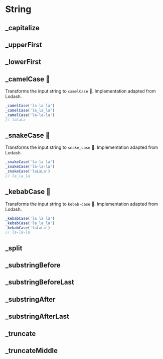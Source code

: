 # String

## \_capitalize

## \_upperFirst

## \_lowerFirst

## \_camelCase 🐪

Transforms the input string to `camelCase` 🐪. Implementation adapted from Lodash.

```ts
_camelCase('la la la')
_camelCase('la_la_la')
_camelCase('la-la-la')
// laLaLa
```

## \_snakeCase 🐍

Transforms the input string to `snake_case` 🐍. Implementation adapted from Lodash.

```ts
_snakeCase('la la la')
_snakeCase('la-la-la')
_snakeCase('laLaLa')
// la_la_la
```

## \_kebabCase 🥙

Transforms the input string to `kebab-case` 🥙. Implementation adapted from Lodash.

```ts
_kebabCase('la la la')
_kebabCase('la_la_la')
_kebabCase('laLaLa')
// la-la-la
```

## \_split

## \_substringBefore

## \_substringBeforeLast

## \_substringAfter

## \_substringAfterLast

## \_truncate

## \_truncateMiddle
